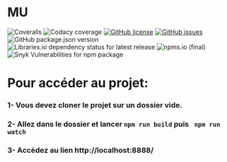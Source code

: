 # MU


![Coveralls](https://img.shields.io/coveralls/github/Filipedel/mu)
![Codacy coverage](https://img.shields.io/codacy/coverage/0c837d0)
[![GitHub license](https://img.shields.io/github/license/Filipedel/MU)](https://github.com/Filipedel/MU/blob/main/License.md)
[![GitHub issues](https://img.shields.io/github/issues/Filipedel/mu)](https://github.com/Filipedel/mu/issues)
![GitHub package.json version](https://img.shields.io/github/package-json/v/Filipedel/mu)
![Libraries.io dependency status for latest release](https://img.shields.io/librariesio/release/Filipedel/mu)
![npms.io (final)](https://img.shields.io/npms-io/quality-score/mu)
![Snyk Vulnerabilities for npm package](https://img.shields.io/snyk/vulnerabilities/npm/mu)


# Pour accéder au projet:

### 1- Vous devez cloner le projet sur un dossier vide.

### 2- Allez dans le dossier et lancer ```npm run build``` puis ``` npm run watch```

### 3- Accèdez au lien http://localhost:8888/ 
